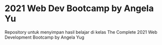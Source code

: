 # 2021 Web Dev Bootcamp by Angela Yu
Repository untuk menyimpan hasil belajar di kelas The Complete 2021 Web Development Bootcamp by Angela Yug